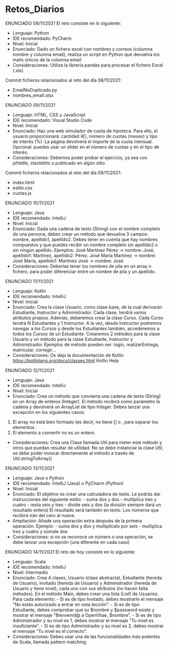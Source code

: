 # Retos_Diarios

ENUNCIADO 08/11/2021
El reto consiste en lo siguiente:
- Lenguaje: Python
- IDE recomendado: PyCharm
- Nivel: Inicial
- Enunciado: Dado un fichero excel con nombres y correos (columna nombre y columna email), realiza un script en Python que devuelva los mails únicos de la columna email.
- Consideraciones: Utiliza la librería pandas para procesar el fichero Excel (.xls).

Commit ficheros relacionados al reto del día 08/11/2021:
- EmailNoDuplicado.py
- nombres_email.xlsx

ENUNCIADO 09/11/2021
- Lenguaje: HTML, CSS y JavaScript
- IDE recomendado: Visual Studio Code
- Nivel: Inicial
- Enunciado: Haz una web simulador de cuota de hipoteca. Para ello, el usuario proporcionará: cantidad (€), número de cuotas (meses) y tipo de interés (%). La página devolverá el importe de la cuota mensual. Opcional: puedes usar un slider en el número de cuotas y en el tipo de interés.
- Consideraciones: Debemos poder probar el ejercicio, ya sea con jsfiddle, stackblitz o publicado en algún sitio.

Commit ficheros relacionados al reto del día 09/11/2021:
- index.html
- estilo.css
- cuotas.js

ENUNCIADO 10/11/2021
- Lenguaje: Java
- IDE recomendado: IntelliJ
- Nivel: Inicial
- Enunciado: Dada una cadena de texto (String) con el nombre completo de una persona, debes crear un método que devuelva 3 campos: nombre, apellido1, apellido2. Debes tener en cuenta que hay nombres compuestos y que puedes recibir un nombre completo sin apellido2 o sin ningún apellido.
Ejemplos: José Martínez Pérez -> nombre: José, apellido1: Martínez, apellido2: Pérez.
                   José María Martínez -> nombre: José María, apellido1: Martínez
                   José -> nombre: José
- Consideraciones: Deberías tener los nombres de pila en un array o fichero, para poder diferenciar entre un nombre de pila y un apellido.


ENUNCIADO 11/11/2021
- Lenguaje: Kotlin
- IDE recomendado: IntelliJ
- Nivel: Inicial
- Enunciado: Crea la clase Usuario, como clase base, de la cual derivarán Estudiante, Instructor y Administrador. Cada clase, tendrá varios atributos propios. Además, deberemos crear la clase Curso. Cada Curso tendrá N Estudiantes y 1 Instructor. A la vez, desde Instructor podremos navegar a los Cursos y desde los Estudiantes también, accederemos a todos los Cursos de un Estudiante.
Crearemos 2 métodos para la clase Usuario y un método para la clase Estudiante, Instructor y Administrador. Ejemplos de método pueden ser: login, realizarEntrega, matricular, corregir…
- Consideraciones: Os dejo la documentación de Kotlin https://kotlinlang.org/docs/classes.html
Kotlin Help

ENUNCIADO 12/11/2021
- Lenguaje: Java
- IDE recomendado: IntelliJ
- Nivel: Inicial
- Enunciado: Crea un método que convierta una cadena de texto (String) en un Array de enteros (Integer). El método recibirá como parámetro la cadena y devolverá un ArrayList de tipo Integer. Debes lanzar una excepción en los siguientes casos:
1) El array no está bien formado (es decir, no tiene [] o , para separar los elementos.
2) El elemento a convertir no es un entero.
- Consideraciones: Crea una Clase llamada Util para meter este método y otros que puedan resultar de utilidad. No se debe instanciar la clase Util, se debe poder invocar directamente al método a través de Util.stringToArray()

ENUNCIADO 13/11/2021
- Lenguaje: Java o Python
- IDE recomendado: IntelliJ (Java) o PyCharm (Python)
- Nivel: Inicial
- Enunciado: El objetivo es crear una calculadora de texto. Le podrás dar instrucciones del siguiente estilo:
      - suma dos y dos
      - multiplica tres y cuatro
      - resta seis y tres
      - divide seis y dos (la división siempre dará un resultado entero)
El resultado será también en texto. Los números que recibirá irán del cero al nueve.
- Ampliación: Añade una operación extra después de la primera operación. Ejemplo:
      - suma dos y dos y multiplícalo por seis
      - multiplica tres y cuatro y súmale dos
- Consideraciones: si no se reconoce un número o una operación, se debe lanzar una excepción (una diferente en cada caso)

ENUNCIADO 14/11/2021
El reto de hoy consiste en lo siguiente:
- Lenguaje: Scala
- IDE recomendado: IntelliJ
- Nivel: Intermedio
- Enunciado: Crea 4 clases, Usuario (clase abstracta), Estudiante (hereda de Usuario), Invitado  (hereda de Usuario) y Administrador (hereda de Usuario y tiene nivel), cada uno con sus atributos (no hacen falta métodos). En el método Main, debes crear una lista (List) de Usuarios. Para cada elemento:
      - Si es de tipo Invitado, debes mostrarle el mensaje "No estás autorizado a entrar en esta lección".
      - Si es de tipo Estudiante, debes comprobar que su $nombre y $password existe y mostrar el mensaje "Bienvenid@ a OpenVitae, $nombre".
      - Si es de tipo Administrador y su nivel es 1, debes mostrar el mensaje "Tu nivel es insuficiente".
      - Si es de tipo Administrador y su nivel es 2, debes mostrar el mensaje "Tu nivel es el correcto".
- Consideraciones: Debes usar una de las funcionalidades más potentes de Scala, llamada pattern matching.
